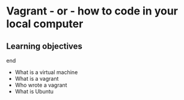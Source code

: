 # Vagrant - or - how to code in your local computer
## Learning objectives 
end
* What is a virtual machine
* What is a vagrant 
* Who wrote a vagrant
* What is Ubuntu
